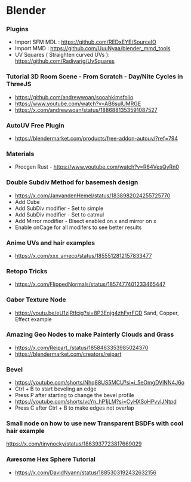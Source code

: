 # Blender

### Plugins
- Import SFM MDL : https://github.com/REDxEYE/SourceIO
- Import MMD : https://github.com/UuuNyaa/blender_mmd_tools
- UV Squares ( Straighten curved UVs ): https://github.com/Radivarig/UvSquares

### Tutorial 3D Room Scene - From Scratch - Day/Nite Cycles in ThreeJS
- https://github.com/andrewwoan/sooahkimsfolio
- https://www.youtube.com/watch?v=AB6sulUMRGE
- https://x.com/andrewwoan/status/1886881353591087527

### AutoUV Free Plugin
- https://blendermarket.com/products/free-addon-autouv/?ref=794

### Materials
- Procgen Rust - https://www.youtube.com/watch?v=R64VesQyRn0

### Double Subdiv Method for basemesh design
- https://x.com/JanvandenHemel/status/1838982024255725770
 - Add Cube
 - Add SubDiv modifier - Set to simple
 - Add SubDiv modifier - Set to catmul
 - Add Mirror modifier - Bisect enabled on x and mirror on x
 - Enable onCage for all modifers to see better results

### Anime UVs and hair examples
- https://x.com/xxx_ameco/status/1855512812157833477

### Retopo Tricks
- https://x.com/FlippedNormals/status/1857477401233465447

### Gabor Texture Node
- https://youtu.be/eU1zjRtfcjg?si=8P3Enjg4zhFyrFCD   Sand, Copper, Effect example

### Amazing Geo Nodes to make Painterly Clouds and Grass
- https://x.com/Reipart_/status/1858463353985024370
- https://blendermarket.com/creators/reipart

### Bevel
- https://youtube.com/shorts/Nhq88US5MCU?si=i_5eOmgDVlNN4J6o
- Ctrl + B to start beveling an edge
- Press P after starting to change the bevel profile
- https://youtube.com/shorts/vcYn_hP1jLM?si=CyHXSoHPvylJNtpd
- Press C after Ctrl + B to make edges not overlap

### Small node on how to use new Transparent BSDFs with cool hair example
https://x.com/tinynocky/status/1863937723817669029


### Awesome Hex Sphere Tutorial
- https://x.com/DavidNyann/status/1885303192432632156